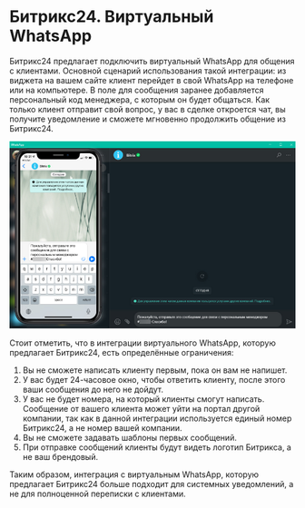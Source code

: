 # Битрикс24. Виртуальный WhatsApp

Битрикс24 предлагает подключить виртуальный WhatsApp для общения с клиентами. Основной сценарий использования такой интеграции: из виджета на вашем сайте клиент перейдет в свой WhatsApp на телефоне или на компьютере. В поле для сообщения заранее добавляется персональный код менеджера, с которым он будет общаться. Как только клиент отправит свой вопрос, у вас в сделке откроется чат, вы получите уведомление и сможете мгновенно продолжить общение из Битрикс24.

![](<../../.gitbook/assets/image (798).png>)

Стоит отметить, что в интеграции виртуального WhatsApp, которую предлагает Битрикс24, есть определённые ограничения:

1. Вы не сможете написать клиенту первым, пока он вам не напишет.
2. У вас будет 24-часовое окно, чтобы ответить клиенту, после этого ваши сообщения до него не дойдут.
3. У вас не будет номера, на который клиенты смогут написать. Сообщение от вашего клиента может уйти на портал другой компании, так как в данной интеграции используется единый номер Битрикс24, а не номер вашей компании.
4. Вы не сможете задавать шаблоны первых сообщений.
5. При отправке сообщений клиенты будут видеть логотип Битрикса, а не ваш брендовый.

Таким образом, интеграция с виртуальным WhatsApp, которую предлагает Битрикс24 больше подходит для системных уведомлений, а не для полноценной переписки с клиентами.
